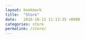 ```yaml
---
layout: bookmark
title:  "Store"
date:   2016-10-11 11:13:35 +0900
categories: store
permalink: /store/
---
```

